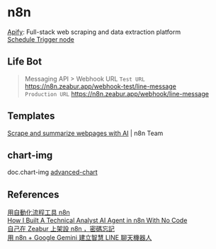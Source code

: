 # n8n

[Apify](https://apify.com/): Full-stack web scraping and data extraction platform  
[Schedule Trigger node](https://docs.n8n.io/integrations/builtin/core-nodes/n8n-nodes-base.scheduletrigger/)  

## Life Bot 

> Messaging API > Webhook URL 
`Test URL` https://n8n.zeabur.app/webhook-test/line-message  
`Production URL` https://n8n.zeabur.app/webhook/line-message  

## Templates

[Scrape and summarize webpages with AI](https://n8n.io/workflows/3053-technical-stock-analysis-with-telegram-airtable-and-a-gpt-powered-ai-agent) |  n8n Team

## chart-img

doc.chart-img [advanced-chart](https://doc.chart-img.com/#advanced-chart)

## References

[用自動化流程工具 n8n](https://www.youtube.com/watch?v=nwYHurRo4e0)  
[How I Built A Technical Analyst AI Agent in n8n With No Code](https://www.youtube.com/watch?v=dooXxhGy5Ow&t=184s)  
[自己在 Zeabur 上架設 n8n ，密碼忘記](https://www.raven.tw/p/ep-17-zeabur-n8n)  
[用 n8n + Google Gemini 建立智慧 LINE 聊天機器人](https://www.youtube.com/watch?v=14sTKPNFWis)  
